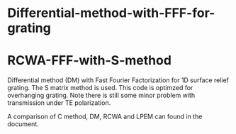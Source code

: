 # Differential-method-with-FFF-for-grating
# RCWA-FFF-with-S-method
Differential method (DM) with Fast Fourier Factorization for 1D surface relief grating. The S matrix method is used. This code is optimzed for overhanging grating.
Note there is still some minor problem with transmission under TE polarization.

A comparison of C method, DM, RCWA and LPEM can found in the document.
